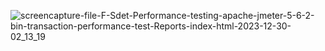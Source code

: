 
![screencapture-file-F-Sdet-Performance-testing-apache-jmeter-5-6-2-bin-transaction-performance-test-Reports-index-html-2023-12-30-02_13_19](https://github.com/mashruf/transaction-performance-test/assets/50927464/e436e741-0919-491b-82c5-28edc3a56f55)

